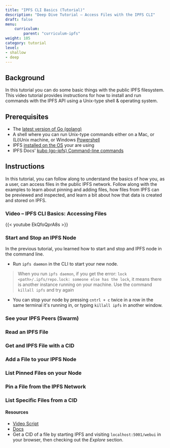 ```yaml
---
title: "IPFS CLI Basics (Tutorial)"
description: "Deep Dive Tutorial – Access Files with the IPFS CLI"
draft: false
menu:
    curriculum:
        parent: "curriculum-ipfs"
weight: 105
category: tutorial
level:
- shallow
- deep
---
```


## Background
In this tutorial you can do some basic things with the public IPFS filesystem. This video tutorial provides instructions for how to install and run commands with the IPFS API using a Unix-type shell & operating system.

## Prerequisites
* The [latest version of Go (golang)](https://go.dev/doc/install)
* A shell where you can run Unix-type commands either on a Mac, or (Li)Unix machine, or Windows [Powershell](https://docs.microsoft.com/en-us/powershell/scripting/install/installing-powershell-on-windows?view=powershell-7.2)
* IPFS [installed on the OS](https://docs.ipfs.tech/install/ipfs-desktop/#install-instructions) your are using
* IPFS Docs' [kubo (go-ipfs) Command-line commands](https://docs.ipfs.tech/reference/kubo/cli/#ipfs)


## Instructions

In this tutorial, you can follow along to understand the basics of how you, as a user, can access files in the public IPFS network. Follow along with the examples to learn about pinning and adding files, how files from IPFS can be previewed and inspected, and learn a bit about how that data is created and stored on IPFS.

### Video – IPFS CLI Basics: Accessing Files

{{< youtube EkQfoQprA8s >}}

### Start and Stop an IPFS Node
In the previous tutorial, you learned how to start and stop and IPFS node in the command line.

* Run `ipfs daemon` in the CLI to start your new node.

>  When you run `ipfs daemon`, if you get the error: `lock <path>/.ipfs/repo.lock: someone else has the lock`, it means there is another instance running on your machine. Use the command `killall ipfs` and try again



* You can stop your node by pressing `cntrl + c` twice in a row in the same terminal it's running in, or typing `killall ipfs` in another window.

### See your IPFS Peers (Swarm)

### Read an IPFS File

### Get and IPFS File with a CID

### Add a File to your IPFS Node

### List Pinned Files on your Node

### Pin a File from the IPFS Network

### List Specific Files from a CID

#### Resources
* [Video Script](https://www.notion.so/protocollabs/Script-IPFS-Basics-Working-with-Files-in-IPFS-4102dc71f5dc4bf49b274bdfcee4c162)
* [Docs](https://docs.ipfs.io/how-to/command-line-quick-start/#take-your-node-online)
* Get a CID of a file by starting IPFS and visiting `localhost:5001/webui` in your browser, then checking out the _Explore_ section.
